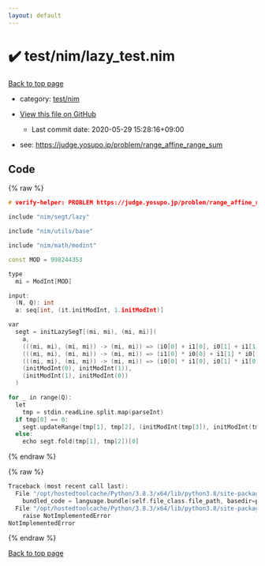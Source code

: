 ```yaml
---
layout: default
---
```


<!-- mathjax config similar to math.stackexchange -->
<script type="text/javascript" async
  src="https://cdnjs.cloudflare.com/ajax/libs/mathjax/2.7.5/MathJax.js?config=TeX-MML-AM_CHTML">
</script>
<script type="text/x-mathjax-config">
  MathJax.Hub.Config({
    TeX: { equationNumbers: { autoNumber: "AMS" }},
    tex2jax: {
      inlineMath: [ ['$','$'] ],
      processEscapes: true
    },
    "HTML-CSS": { matchFontHeight: false },
    displayAlign: "left",
    displayIndent: "2em"
  });
</script>

<script type="text/javascript" src="https://cdnjs.cloudflare.com/ajax/libs/jquery/3.4.1/jquery.min.js"></script>
<script src="https://cdn.jsdelivr.net/npm/jquery-balloon-js@1.1.2/jquery.balloon.min.js" integrity="sha256-ZEYs9VrgAeNuPvs15E39OsyOJaIkXEEt10fzxJ20+2I=" crossorigin="anonymous"></script>
<script type="text/javascript" src="../../../assets/js/copy-button.js"></script>
<link rel="stylesheet" href="../../../assets/css/copy-button.css" />


# :heavy_check_mark: test/nim/lazy_test.nim

<a href="../../../index.html">Back to top page</a>

* category: <a href="../../../index.html#b0410b68ca655a4ccae07472b9036d44">test/nim</a>
* <a href="{{ site.github.repository_url }}/blob/master/test/nim/lazy_test.nim">View this file on GitHub</a>
    - Last commit date: 2020-05-29 15:28:16+09:00


* see: <a href="https://judge.yosupo.jp/problem/range_affine_range_sum">https://judge.yosupo.jp/problem/range_affine_range_sum</a>


## Code

<a id="unbundled"></a>
{% raw %}
```cpp
# verify-helper: PROBLEM https://judge.yosupo.jp/problem/range_affine_range_sum

include "nim/segt/lazy"

include "nim/utils/base"

include "nim/math/modint"

const MOD = 998244353

type
  mi = ModInt[MOD]

input:
  (N, Q): int
  a: seq[int, (it.initModInt, 1.initModInt)]

var
  segt = initLazySegT[(mi, mi), (mi, mi)](
    a,
    (((mi, mi), (mi, mi)) -> (mi, mi)) => (i0[0] + i1[0], i0[1] + i1[1]),
    (((mi, mi), (mi, mi)) -> (mi, mi)) => (i1[0] * i0[0] + i1[1] * i0[1], i0[1]),
    (((mi, mi), (mi, mi)) -> (mi, mi)) => (i0[0] * i1[0], i0[1] * i1[0] + i1[1]),
    (initModInt(0), initModInt(1)),
    (initModInt(1), initModInt(0))
  )

for _ in range(Q):
  let
    tmp = stdin.readLine.split.map(parseInt)
  if tmp[0] == 0:
    segt.updateRange(tmp[1], tmp[2], (initModInt(tmp[3]), initModInt(tmp[4])))
  else:
    echo segt.fold(tmp[1], tmp[2])[0]

```
{% endraw %}

<a id="bundled"></a>
{% raw %}
```cpp
Traceback (most recent call last):
  File "/opt/hostedtoolcache/Python/3.8.3/x64/lib/python3.8/site-packages/onlinejudge_verify/docs.py", line 349, in write_contents
    bundled_code = language.bundle(self.file_class.file_path, basedir=pathlib.Path.cwd())
  File "/opt/hostedtoolcache/Python/3.8.3/x64/lib/python3.8/site-packages/onlinejudge_verify/languages/nim.py", line 86, in bundle
    raise NotImplementedError
NotImplementedError

```
{% endraw %}

<a href="../../../index.html">Back to top page</a>

